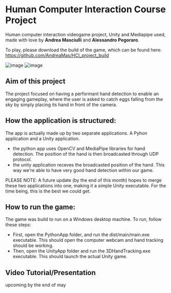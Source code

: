 # Human Computer Interaction Course Project
Human computer interaction videogame project, Unity and Mediapipe used, made with love by **Andrea Masciulli** and **Alessandro Pegoraro**. 

To play, please download the build of the game, which can be found here: https://github.com/AndreaMas/HCI_project_build

![image](https://user-images.githubusercontent.com/32450751/166153226-ddaf85f6-538f-4f5c-b7b5-533466f72196.png)
![image](https://user-images.githubusercontent.com/32450751/166153185-3aa2c2c6-6679-48e2-82c0-369f2c4cf9af.png)

## Aim of this project
The project focused on having a performant hand detection to enable an engaging gameplay, where the user is asked to catch eggs falling from the sky by simply placing its hand in front of the camera.


## How the application is structured:
The app is actually made up by two separate applications. A Pyhon application and a Unity application. 
- the python app uses OpenCV and MediaPipe libraries for hand detection. The position of the hand is then broadcasted through UDP protocol.
- the unity application receves the broadcasted position of the hand. This way we're able to have very good hand detection within our game.

PLEASE NOTE: A future update (by the end of this month) hopes to merge these two applications into one, making it a simple Unity executable. For the time being, this is the best we could get.

## How to run the game:
The game was build to run on a Windows desktop machine. To run, follow these steps:
- First, open the PythonApp folder, and run the dist/main/main.exe executable. This should open the computer webcam and hand tracking should be working.
- Then, open the UnityApp folder and run the 3DHandTracking.exe executable. This should launch the actual Unity game.

## Video Tutorial/Presentation
upcoming by the end of may



